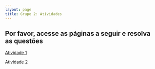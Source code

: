 ```yaml
---
layout: page
title: Grupo 2: Atividades
---
```


## Por favor, acesse as páginas a seguir e resolva as questões

[Atividade 1](atividade1)

[Atividade 2](atividade2)
